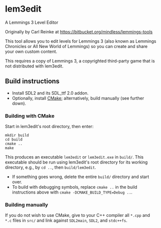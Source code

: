 # lem3edit
A Lemmings 3 Level Editor

Originally by Carl Reinke at https://bitbucket.org/mindless/lemmings-tools

This tool allows you to edit levels for Lemmings 3 (also known as Lemmings Chronicles or All New World of Lemmings) so you can create and share your own custom content.

This requires a copy of Lemmings 3, a copyrighted third-party game that is not distributed with lem3edit.

Build instructions
------------------

* Install SDL2 and its SDL_ttf 2.0 addon.
* Optionally, install [CMake](https://cmake.org/); alternatively,
    build manually (see further down).

### Building with CMake

Start in lem3edit's root directory, then enter:
```
mkdir build
cd build
cmake ..
make
```
This produces an executable `lem3edit` or `lem3edit.exe` in `build/`.
This executable should be run using lem3edit's root directory
for its working directory, e.g., by `cd ..`, then `build/lem3edit`.

* If something goes wrong, delete the entire `build/` directory and start over.
* To build with debugging symbols, replace `cmake ..` in the build
    instructions above with `cmake -DCMAKE_BUILD_TYPE=Debug ..`.

### Building manually

If you do not wish to use CMake, give to your C++ compiler all
`*.cpp` and `*.c` files in `src/`
and link against `SDL2main`, `SDL2`, and `stdc++fs`.

